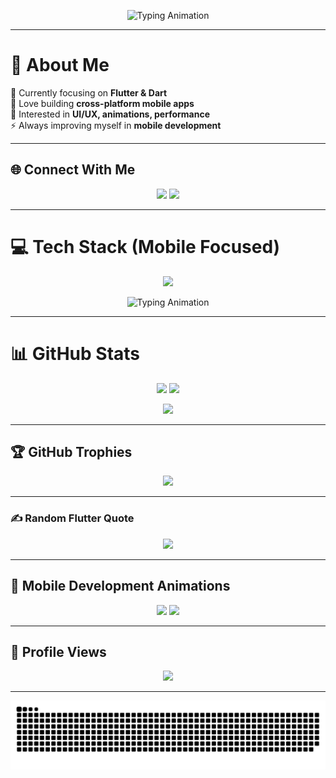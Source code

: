 <!-- 📱 Flutter & Dart Focused Modern README -->

<!-- Banner -->
<p align="center">
  <img src="https://readme-typing-svg.herokuapp.com?font=Lexend&weight=600&size=26&duration=4000&pause=1000&color=42A5F5&center=true&vCenter=true&width=700&lines=👋+Hi%2C+I'm+Batuhan+Gürkan;📱+Flutter+%26+Dart+Mobile+Developer;🚀+Building+Modern+Cross-Platform+Apps;🔥+UI%2FUX+Enthusiast" alt="Typing Animation" />
</p>

---

# 💫 About Me  
🔭 Currently focusing on **Flutter & Dart**  
📱 Love building **cross-platform mobile apps**  
🎯 Interested in **UI/UX, animations, performance**  
⚡ Always improving myself in **mobile development**  

---

## 🌐 Connect With Me  
<p align="center">
  <a href="https://instagram.com/bthn_grkn"><img src="https://img.shields.io/badge/Instagram-%23E4405F.svg?style=for-the-badge&logo=Instagram&logoColor=white" /></a>
  <a href="https://www.linkedin.com/in/batuhanngurkan/"><img src="https://img.shields.io/badge/LinkedIn-%230077B5.svg?style=for-the-badge&logo=linkedin&logoColor=white" /></a>
</p>

---

# 💻 Tech Stack (Mobile Focused)  
<p align="center">
  <img src="https://skillicons.dev/icons?i=dart,flutter,firebase,androidstudio,vscode,figma,git,github" />
</p>

<p align="center">
  <img src="https://readme-typing-svg.herokuapp.com?font=Lexend&weight=500&size=18&duration=4000&pause=1000&color=00E676&center=true&vCenter=true&width=500&lines=🚀+Flutter+Lover;📱+Cross-Platform+Mobile+Apps;🔥+Clean+Code+%26+Animations;🎨+Beautiful+UI%2FUX" alt="Typing Animation" />
</p>

---

# 📊 GitHub Stats  
<p align="center">
  <img src="https://github-readme-stats.vercel.app/api?username=batuhangurkan&show_icons=true&theme=react&hide_border=true&bg_color=0D1117&title_color=42A5F5&icon_color=42A5F5" height="180em" />
  <img src="https://github-readme-streak-stats.herokuapp.com?user=batuhangurkan&theme=react&hide_border=true&background=0D1117&ring=42A5F5&fire=42A5F5&currStreakLabel=42A5F5" height="180em" />
</p>

<p align="center">
  <img src="https://github-readme-stats.vercel.app/api/top-langs/?username=batuhangurkan&layout=compact&theme=react&hide_border=true&bg_color=0D1117&title_color=42A5F5" />
</p>

---

## 🏆 GitHub Trophies  
<p align="center">
  <img src="https://github-profile-trophy.vercel.app/?username=batuhangurkan&theme=algolia&no-frame=true&margin-w=10&row=1&column=6" />
</p>

---

### ✍️ Random Flutter Quote  
<p align="center">
  <img src="https://quotes-github-readme.vercel.app/api?type=horizontal&theme=radical&quote=Flutter+gives+you+freedom+to+build+beautiful+UIs!&author=Google" />
</p>

---

## 🎨 Mobile Development Animations  
<p align="center">
  <img src="https://media.giphy.com/media/4rZA5D22301iMgrUNd/giphy.gif" width="300" />
  <img src="https://media.giphy.com/media/kdFc8fubgS31b8DsVu/giphy.gif" width="300" />
</p>

---

## 👀 Profile Views  
<p align="center">
  <img src="https://visitcount.itsvg.in/api?id=batuhangurkan&icon=5&color=42A5F5" />
</p>

---

<!-- Snake Animation -->
<p align="center">
  <img src="https://raw.githubusercontent.com/platane/snk/output/github-contribution-grid-snake.svg" alt="snake animation" />
</p>
